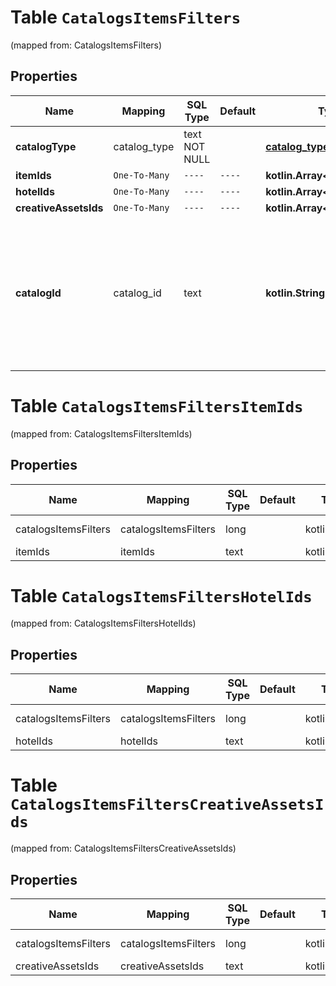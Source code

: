 
# Table `CatalogsItemsFilters`
(mapped from: CatalogsItemsFilters)

## Properties
Name | Mapping | SQL Type | Default | Type | Description | Notes
---- | ------- | -------- | ------- | ---- | ----------- | -----
**catalogType** | catalog_type | text NOT NULL |  | [**catalog_type**](#CatalogType) |  | 
**itemIds** | `One-To-Many` | `----` | `----`  | **kotlin.Array&lt;kotlin.String&gt;** |  | 
**hotelIds** | `One-To-Many` | `----` | `----`  | **kotlin.Array&lt;kotlin.String&gt;** |  | 
**creativeAssetsIds** | `One-To-Many` | `----` | `----`  | **kotlin.Array&lt;kotlin.String&gt;** |  | 
**catalogId** | catalog_id | text |  | **kotlin.String** | Catalog id pertaining to the creative assets item. If not provided, default to oldest creative assets catalog |  [optional]



# **Table `CatalogsItemsFiltersItemIds`**
(mapped from: CatalogsItemsFiltersItemIds)

## Properties
Name | Mapping | SQL Type | Default | Type | Description | Notes
---- | ------- | -------- | ------- | ---- | ----------- | -----
catalogsItemsFilters | catalogsItemsFilters | long | | kotlin.Long | Primary Key | *one*
itemIds | itemIds | text | | kotlin.String | Foreign Key | *many*



# **Table `CatalogsItemsFiltersHotelIds`**
(mapped from: CatalogsItemsFiltersHotelIds)

## Properties
Name | Mapping | SQL Type | Default | Type | Description | Notes
---- | ------- | -------- | ------- | ---- | ----------- | -----
catalogsItemsFilters | catalogsItemsFilters | long | | kotlin.Long | Primary Key | *one*
hotelIds | hotelIds | text | | kotlin.String | Foreign Key | *many*



# **Table `CatalogsItemsFiltersCreativeAssetsIds`**
(mapped from: CatalogsItemsFiltersCreativeAssetsIds)

## Properties
Name | Mapping | SQL Type | Default | Type | Description | Notes
---- | ------- | -------- | ------- | ---- | ----------- | -----
catalogsItemsFilters | catalogsItemsFilters | long | | kotlin.Long | Primary Key | *one*
creativeAssetsIds | creativeAssetsIds | text | | kotlin.String | Foreign Key | *many*




